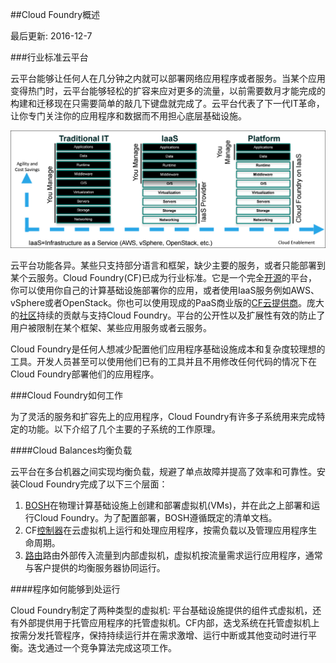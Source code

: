 <!--
Cloud Foundry Overview
Page last updated: December 7, 2016
-->
##Cloud Foundry概述

最后更新: 2016-12-7

<!--
###The Industry-Standard Cloud Platform
-->
###行业标准云平台

<!--
Cloud platforms let anyone deploy network apps or services and make them available to the world in a few minutes. When an app becomes popular, the cloud easily scales it to handle more traffic, replacing with a few keystrokes the build-out and migration efforts that once took months. Cloud platforms represent the next step in the evolution of IT, enabling you to focus exclusively on your applications and data without worrying about underlying infrastructure.
-->
云平台能够让任何人在几分钟之内就可以部署网络应用程序或者服务。当某个应用变得热门时，云平台能够轻松的扩容来应对更多的流量，以前需要数月才能完成的构建和迁移现在只需要简单的敲几下键盘就完成了。云平台代表了下一代IT革命，让你专门关注你的应用程序和数据而不用担心底层基础设施。

![power-of-platform](../images/cloud-foundry-concepts/power-of-platform.png)

<!--
Not all cloud platforms are created equal. Some have limited language and framework support, lack key app services, or restrict deployment to a single cloud. Cloud Foundry (CF) has become the industry standard. It is an [open source] platform that you can deploy to run your apps on your own computing infrastructure, or deploy on an IaaS like AWS, vSphere, or OpenStack. You can also use a PaaS deployed by a commercial [CF cloud provider]. A broad [community] contributes to and supports Cloud Foundry. The platform’s openness and extensibility prevent its users from being locked into a single framework, set of app services, or cloud.
-->
云平台功能各异。某些只支持部分语言和框架，缺少主要的服务，或者只能部署到某个云服务。Cloud Foundry(CF)已成为行业标准。它是一个完全[开源]的平台，你可以使用你自己的计算基础设施部署你的应用，或者使用IaaS服务例如AWS、vSphere或者OpenStack。你也可以使用现成的PaaS商业版的[CF云提供商]。庞大的[社区]持续的贡献与支持Cloud Foundry。平台的公开性以及扩展性有效的防止了用户被限制在某个框架、某些应用服务或者云服务。

<!--
Cloud Foundry is ideal for anyone interested in removing the cost and complexity of configuring infrastructure for their apps. Developers can deploy their apps to Cloud Foundry using their existing tools and with zero modification to their code.
-->
Cloud Foundry是任何人想减少配置他们应用程序基础设施成本和复杂度较理想的工具。开发人员甚至可以使用他们已有的工具并且不用修改任何代码的情况下在Cloud Foundry部署他们的应用程序。

<!--
###How Cloud Foundry Works
-->
###Cloud Foundry如何工作

<!--
To flexibly serve and scale apps online, Cloud Foundry has subsystems that perform specialized functions. Here’s how some of these main subsystems work.
-->
为了灵活的服务和扩容先上的应用程序，Cloud Foundry有许多子系统用来完成特定的功能。以下介绍了几个主要的子系统的工作原理。

<!--
####How the Cloud Balances Its Load
-->
####Cloud Balances均衡负载

<!--
Clouds balance their processing loads over multiple machines, optimizing for efficiency and resilience against point failure. A Cloud Foundry installation accomplishes this at three levels:
-->
云平台在多台机器之间实现均衡负载，规避了单点故障并提高了效率和可靠性。安装Cloud Foundry完成了以下三个层面：

<!--
1. [BOSH] creates and deploys virtual machines (VMs) on top of a physical computing infrastructure, and deploys and runs Cloud Foundry on top of this cloud. To configure the deployment, BOSH follows a manifest document.
2. The CF [Cloud Controller] runs the apps and other processes on the cloud’s VMs, balancing demand and managing app lifecycles.
3. The [router] routes incoming traffic from the world to the VMs that are running the apps that the traffic demands, usually working with a customer-provided load balancer.
-->
1. [BOSH]在物理计算基础设施上创建和部署虚拟机(VMs)，并在此之上部署和运行Cloud Foundry。为了配置部署，BOSH遵循既定的清单文档。
2. CF[控制器]在云虚拟机上运行和处理应用程序，按需负载以及管理应用程序生命周期。
3. [路由]路由外部传入流量到内部虚拟机，虚拟机按流量需求运行应用程序，通常
与客户提供的均衡服务器协同运行。

<!--
####How Apps Run Anywhere
-->
####程序如何能够到处运行

<!--
Cloud Foundry designates two types of VMs: the component VMs that constitute the platform’s infrastructure, and the host VMs that host apps for the outside world. Within CF, the Diego system distributes the hosted app load over all of the host VMs, and keeps it running and balanced through demand surges, outages, or other changes. Diego accomplishes this through an auction algorithm.
-->
Cloud Foundry制定了两种类型的虚拟机: 平台基础设施提供的组件式虚拟机，还有外部提供用于托管应用程序的托管虚拟机。CF内部，迭戈系统在托管虚拟机上按需分发托管程序，保持持续运行并在需求激增、运行中断或其他变动时进行平衡。迭戈通过一个竞争算法完成这项工作。

<!--
To meet demand, multiple host VMs run duplicate instances of the same app. This means that apps must be portable. Cloud Foundry distributes app source code to VMs with everything the VMs need to compile and run the apps locally. This includes the OS [stack] that the app runs on, and a [buildpack] containing all languages, libraries, and services that the app uses. Before sending an app to a VM, the Cloud Controller [stages] it for delivery by combining stack, buildpack, and source code into a droplet that the VM can unpack, compile, and run. For simple, standalone apps with no dynamic pointers, the droplet can contain a pre-compiled executable instead of source code, language, and libraries.
-->

<!--
How CF Organizes Users and Workspaces
-->

<!--
To organize user access to the cloud and to control resource use, a cloud operator defines [Orgs and Spaces] within an installation and assigns Roles such as admin, developer, or auditor to each user. The [User Authentication and Authorization] (UAA) server supports access control as an [OAuth2] service, and can store user information internally or connect to external user stores through LDAP or SAML.
-->

<!--
####Where CF Stores Resources
-->

<!--
Cloud Foundry uses the git system on [GitHub] to version-control source code, buildpacks, documentation, and other resources. Developers on the platform also use GitHub for their own apps, custom configurations, and other resources. To store large binary files, such as droplets, CF maintains an internal or external blobstore. To store and share temporary information, such as internal component states, CF uses MySQL, [Consul], and [etcd].
-->

<!--
####How CF Components Communicate
-->

<!--
Cloud Foundry components communicate with each other by posting messages internally using http and https protocols, and by sending [NATS] messages to each other directly.
-->

<!--
####How to Monitor and Analyze a CF Deployment
-->

<!--
As the cloud operates, the Cloud Controller VM, router VM, and all VMs running apps continuously generate logs and metrics. The Loggregator system aggregates this information in a structured, usable form, the Firehose. You can use all of the output of the Firehose, or direct the output to specific uses, such as monitoring system internals or analyzing user behavior, by applying nozzles.
-->

<!--
####Using Services with CF
-->

<!--
Typical apps depend on free or metered [services] such as databases or third-party APIs. To incorporate these into an app, a developer writes a Service Broker, an API that publishes to the Cloud Controller the ability to list service offerings, provision the service, and enable apps to make calls out to it.
-->

[开源]: https://github.com/cloudfoundry
[CF云提供商]: https://www.cloudfoundry.org/learn/certified-providers/
[社区]: https://www.cloudfoundry.org/community/
[BOSH]: http://bosh.io/
[控制器]: http://docs.cloudfoundry.org/concepts/architecture/cloud-controller.html
[路由]: http://docs.cloudfoundry.org/concepts/architecture/router.html
[stack]: http://docs.cloudfoundry.org/devguide/deploy-apps/stacks.html
[buildpack]: http://docs.cloudfoundry.org/buildpacks/
[stages]: http://docs.cloudfoundry.org/concepts/how-applications-are-staged.html
[Orgs and Spaces]: http://docs.cloudfoundry.org/concepts/roles.html
[User Authentication and Authorization]: http://docs.cloudfoundry.org/concepts/architecture/uaa.html
[OAuth2]: http://oauth.io/
[GitHub]: http://github.org/
[Consul]: https://github.com/hashicorp/consul
[etcd]: https://github.com/coreos/etcd
[NATS]: http://docs.cloudfoundry.org/concepts/architecture/messaging-nats.html
[services]: http://docs.cloudfoundry.org/services/overview.html
